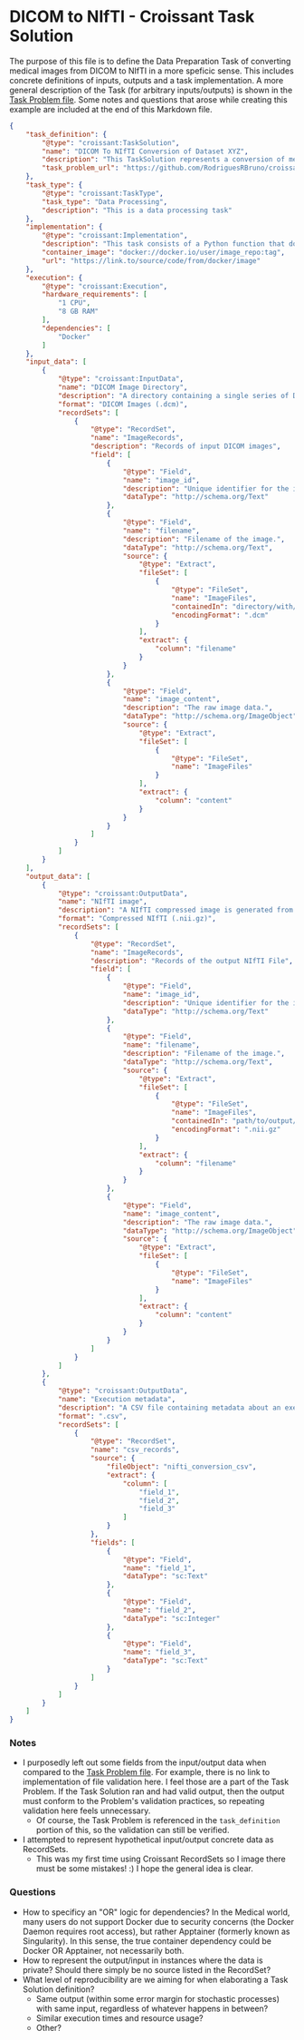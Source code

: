 # DICOM to NIfTI - Croissant Task Solution

The purpose of this file is to define the Data Preparation Task of converting medical images from DICOM to NIfTI in a more speficic sense. This includes concrete definitions of inputs, outputs and a task implementation. A more general description of the Task (for arbitrary inputs/outputs) is shown in the [Task Problem file](./dicom2nifti-taskproblem.md). Some notes and questions that arose while creating this example are included at the end of this Markdown file.
  
```json
{
    "task_definition": {
        "@type": "croissant:TaskSolution",
        "name": "DICOM To NIfTI Conversion of Dataset XYZ",
        "description": "This TaskSolution represents a conversion of medical images from the DICOM Format (.dcm) to NIfTI (.nii.gz). A Task solution includes concrete values for input data, output data and implementation.",
        "task_problem_url": "https://github.com/RodriguesRBruno/croissant-tasks-dicom-2-nifti/blob/main/dicom2nifti-taskproblem.md"
    },
    "task_type": {
        "@type": "croissant:TaskType",
        "task_type": "Data Processing",
        "description": "This is a data processing task"
    },
    "implementation": {
        "@type": "croissant:Implementation",
        "description": "This task consists of a Python function that does the image conversion",
        "container_image": "docker://docker.io/user/image_repo:tag",
        "url": "https://link.to/source/code/from/docker/image"
    },
    "execution": {
        "@type": "croissant:Execution",
        "hardware_requirements": [
            "1 CPU",
            "8 GB RAM"
        ],
        "dependencies": [
            "Docker"
        ]
    },
    "input_data": [
        {
            "@type": "croissant:InputData",
            "name": "DICOM Image Directory",
            "description": "A directory containing a single series of DICOM images.",
            "format": "DICOM Images (.dcm)",
            "recordSets": [
                {
                    "@type": "RecordSet",
                    "name": "ImageRecords",
                    "description": "Records of input DICOM images",
                    "field": [
                        {
                            "@type": "Field",
                            "name": "image_id",
                            "description": "Unique identifier for the image.",
                            "dataType": "http://schema.org/Text"
                        },
                        {
                            "@type": "Field",
                            "name": "filename",
                            "description": "Filename of the image.",
                            "dataType": "http://schema.org/Text",
                            "source": {
                                "@type": "Extract",
                                "fileSet": [
                                    {
                                        "@type": "FileSet",
                                        "name": "ImageFiles",
                                        "containedIn": "directory/with/input/dicom/images",
                                        "encodingFormat": ".dcm"
                                    }
                                ],
                                "extract": {
                                    "column": "filename"
                                }
                            }
                        },
                        {
                            "@type": "Field",
                            "name": "image_content",
                            "description": "The raw image data.",
                            "dataType": "http://schema.org/ImageObject",
                            "source": {
                                "@type": "Extract",
                                "fileSet": [
                                    {
                                        "@type": "FileSet",
                                        "name": "ImageFiles"
                                    }
                                ],
                                "extract": {
                                    "column": "content"
                                }
                            }
                        }
                    ]
                }
            ]
        }
    ],
    "output_data": [
        {
            "@type": "croissant:OutputData",
            "name": "NIfTI image",
            "description": "A NIfTI compressed image is generated from all the input DICOM images.",
            "format": "Compressed NIfTI (.nii.gz)",
            "recordSets": [
                {
                    "@type": "RecordSet",
                    "name": "ImageRecords",
                    "description": "Records of the output NIfTI File",
                    "field": [
                        {
                            "@type": "Field",
                            "name": "image_id",
                            "description": "Unique identifier for the image.",
                            "dataType": "http://schema.org/Text"
                        },
                        {
                            "@type": "Field",
                            "name": "filename",
                            "description": "Filename of the image.",
                            "dataType": "http://schema.org/Text",
                            "source": {
                                "@type": "Extract",
                                "fileSet": [
                                    {
                                        "@type": "FileSet",
                                        "name": "ImageFiles",
                                        "containedIn": "path/to/output/nifti/file",
                                        "encodingFormat": ".nii.gz"
                                    }
                                ],
                                "extract": {
                                    "column": "filename"
                                }
                            }
                        },
                        {
                            "@type": "Field",
                            "name": "image_content",
                            "description": "The raw image data.",
                            "dataType": "http://schema.org/ImageObject",
                            "source": {
                                "@type": "Extract",
                                "fileSet": [
                                    {
                                        "@type": "FileSet",
                                        "name": "ImageFiles"
                                    }
                                ],
                                "extract": {
                                    "column": "content"
                                }
                            }
                        }
                    ]
                }
            ]
        },
        {
            "@type": "croissant:OutputData",
            "name": "Execution metadata",
            "description": "A CSV file containing metadata about an execution",
            "format": ".csv",
            "recordSets": [
                {
                    "@type": "RecordSet",
                    "name": "csv_records",
                    "source": {
                        "fileObject": "nifti_conversion_csv",
                        "extract": {
                            "column": [
                                "field_1",
                                "field_2",
                                "field_3"
                            ]
                        }
                    },
                    "fields": [
                        {
                            "@type": "Field",
                            "name": "field_1",
                            "dataType": "sc:Text"
                        },
                        {
                            "@type": "Field",
                            "name": "field_2",
                            "dataType": "sc:Integer"
                        },
                        {
                            "@type": "Field",
                            "name": "field_3",
                            "dataType": "sc:Text"
                        }
                    ]
                }
            ]
        }
    ]
}
```
### Notes
- I purposedly left out some fields from the input/output data when compared to the [Task Problem file](./dicom2nifti-taskproblem.md). For example, there is no link to implementation of file validation here. I feel those are a part of the Task Problem. If the Task Solution ran and had valid output, then the output must conform to the Problem's validation practices, so repeating validation here feels unnecessary.
  - Of course, the Task Problem is referenced in the `task_definition` portion of this, so the validation can still be verified.
- I attempted to represent hypothetical input/output concrete data as RecordSets.
  - This was my first time using Croissant RecordSets so I image there must be some mistakes! :) I hope the general idea is clear.


### Questions
- How to specificy an "OR" logic for dependencies? In the Medical world, many users do not support Docker due to security concerns (the Docker Daemon requires root access), but rather Apptainer (formerly known as Singularity). In this sense, the true container dependency could be Docker OR Apptainer, not necessarily both.
- How to represent the output/input in instances where the data is private? Should there simply be no source listed in the RecordSet?
- What level of reproducibility are we aiming for when elaborating a Task Solution definition?
  - Same output (within some error margin for stochastic processes) with same input, regardless of whatever happens in between?
  - Similar execution times and resource usage?
  - Other?